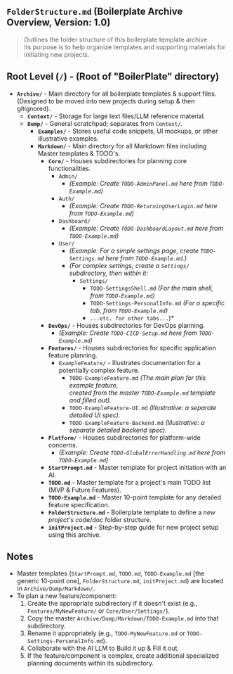 ## **`FolderStructure.md` (Boilerplate Archive Overview, Version: 1.0)**

> Outlines the folder structure of this boilerplate template archive.  
> Its purpose is to help organize templates and supporting materials for initiating new projects.

## Root Level (`/`) - (Root of "BoilerPlate" directory)

- **`Archive/`** - Main directory for all boilerplate templates & support files.  
  (Designed to be moved into new projects during setup & then gitignored).
  - **`Context/`** - Storage for large text files/LLM reference material.
  - **`Dump/`** - General scratchpad; separates from `Context/`.
    - **`Examples/`** - Stores useful code snippets, UI mockups, or other illustrative examples.
    - **`Markdown/`** - Main directory for all Markdown files including Master templates & TODO's.
      - **`Core/`** - Houses subdirectories for planning core functionalities.
        - `Admin/`
          - _(Example: Create `TODO-AdminPanel.md` here from `TODO-Example.md`)_
        - `Auth/`
          - _(Example: Create `TODO-ReturningUserLogin.md` here from `TODO-Example.md`)_
        - `Dashboard/`
          - _(Example: Create `TODO-DashboardLayout.md` here from `TODO-Example.md`)_
        - `User/`
          - _(Example: For a simple settings page, create `TODO-Settings.md` here from `TODO-Example.md`.)_
          - _(For complex settings, create a `Settings/` subdirectory, then within it:_
            - `Settings/`
              - `TODO-SettingsShell.md` _(For the main shell, from `TODO-Example.md`)_
              - `TODO-Settings-PersonalInfo.md` _(For a specific tab, from `TODO-Example.md`)_
              - `...etc. for other tabs...`)\*
      - **`DevOps/`** - Houses subdirectories for DevOps planning.
        - _(Example: Create `TODO-CICD-Setup.md` here from `TODO-Example.md`)_
      - **`Features/`** - Houses subdirectories for specific application feature planning.
        - `ExampleFeature/` - Illustrates documentation for a potentially complex feature.
          - `TODO-ExampleFeature.md` _(The main plan for this example feature,  
             created from the master `TODO-Example.md` template and filled out)._
          - `TODO-ExampleFeature-UI.md` _(Illustrative: a separate detailed UI spec)._
          - `TODO-ExampleFeature-Backend.md` _(Illustrative: a separate detailed backend spec)._
      - **`Platform/`** - Houses subdirectories for platform-wide concerns.
        - _(Example: Create `TODO-GlobalErrorHandling.md` here from `TODO-Example.md`)_
      - **`StartPrompt.md`** - Master template for project initiation with an AI.
      - **`TODO.md`** - Master template for a project's main TODO list (MVP & Future Features).
      - **`TODO-Example.md`** - Master 10-point template for any detailed feature specification.
      - **`FolderStructure.md`** - Boilerplate template to define a _new project's_ code/doc folder structure.
      - **`initProject.md`** - Step-by-step guide for new project setup using this archive.

## Notes

- Master templates (`StartPrompt.md`, `TODO.md`, `TODO-Example.md` [the generic 10-point one], `FolderStructure.md`, `initProject.md`) are located in `Archive/Dump/Markdown/`.
- To plan a new feature/component:
  1.  Create the appropriate subdirectory if it doesn't exist (e.g., `Features/MyNewFeature/` or `Core/User/Settings/`).
  2.  Copy the master `Archive/Dump/Markdown/TODO-Example.md` into that subdirectory.
  3.  Rename it appropriately (e.g., `TODO-MyNewFeature.md` or `TODO-Settings-PersonalInfo.md`).
  4.  Collaborate with the AI LLM to Build it up & Fill it out.
  5.  If the feature/component is complex, create additional specialized planning documents within its subdirectory.
